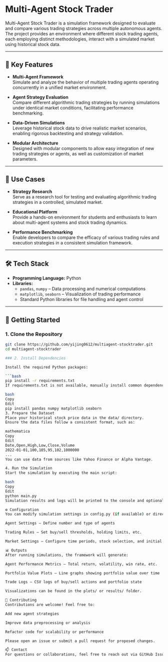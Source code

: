 # Multi-Agent Stock Trader

Multi-Agent Stock Trader is a simulation framework designed to evaluate and compare various trading strategies across multiple autonomous agents. The project provides an environment where different stock trading agents, each employing distinct methodologies, interact with a simulated market using historical stock data.

---

## 🔧 Key Features

- **Multi-Agent Framework**  
  Simulate and analyze the behavior of multiple trading agents operating concurrently in a unified market environment.

- **Agent Strategy Evaluation**  
  Compare different algorithmic trading strategies by running simulations under identical market conditions, facilitating performance benchmarking.

- **Data-Driven Simulations**  
  Leverage historical stock data to drive realistic market scenarios, enabling rigorous backtesting and strategy validation.

- **Modular Architecture**  
  Designed with modular components to allow easy integration of new trading strategies or agents, as well as customization of market parameters.

---

## 📌 Use Cases

- **Strategy Research**  
  Serve as a research tool for testing and evaluating algorithmic trading strategies in a controlled, simulated market.

- **Educational Platform**  
  Provide a hands-on environment for students and enthusiasts to learn about multi-agent systems and stock trading dynamics.

- **Performance Benchmarking**  
  Enable developers to compare the efficacy of various trading rules and execution strategies in a consistent simulation framework.

---

## 🛠 Tech Stack

- **Programming Language:** Python  
- **Libraries:**  
  - `pandas`, `numpy` – Data processing and numerical computations  
  - `matplotlib`, `seaborn` – Visualization of trading performance  
  - Standard Python libraries for file handling and agent control

---

## 🚀 Getting Started

### 1. Clone the Repository

```bash
git clone https://github.com/yijing0612/multiagent-stocktrader.git
cd multiagent-stocktrader

### 2. Install Dependencies

Install the required Python packages:

```bash
pip install -r requirements.txt
If requirements.txt is not available, manually install common dependencies:

bash
Copy
Edit
pip install pandas numpy matplotlib seaborn
3. Prepare the Dataset
Place your historical stock price data in the data/ directory.
Ensure the data files follow a consistent format, such as:

mathematica
Copy
Edit
Date,Open,High,Low,Close,Volume
2022-01-01,100,105,95,102,1000000
...
You can use data from sources like Yahoo Finance or Alpha Vantage.

4. Run the Simulation
Start the simulation by executing the main script:

bash
Copy
Edit
python main.py
Simulation results and logs will be printed to the console and optionally saved in the results/ directory.

⚙️ Configuration
You can modify simulation settings in config.py (if available) or directly within the codebase:

Agent Settings – Define number and type of agents

Trading Rules – Set buy/sell thresholds, holding limits, etc.

Market Settings – Configure time periods, stock selection, and initial capital

📊 Outputs
After running simulations, the framework will generate:

Agent Performance Metrics – Total return, volatility, win rate, etc.

Portfolio Value Plots – Line graphs showing portfolio value over time

Trade Logs – CSV logs of buy/sell actions and portfolio state

Visualizations can be found in the plots/ or results/ folder.

🤝 Contributing
Contributions are welcome! Feel free to:

Add new agent strategies

Improve data preprocessing or analysis

Refactor code for scalability or performance

Please open an issue or submit a pull request for proposed changes.

📫 Contact
For questions or collaborations, feel free to reach out via GitHub Issues.
